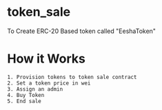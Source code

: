 # token_sale
To Create ERC-20 Based token called "EeshaToken"

# How it Works
    1. Provision tokens to token sale contract
    2. Set a token price in wei
    3. Assign an admin
    4. Buy Token
    5. End sale

